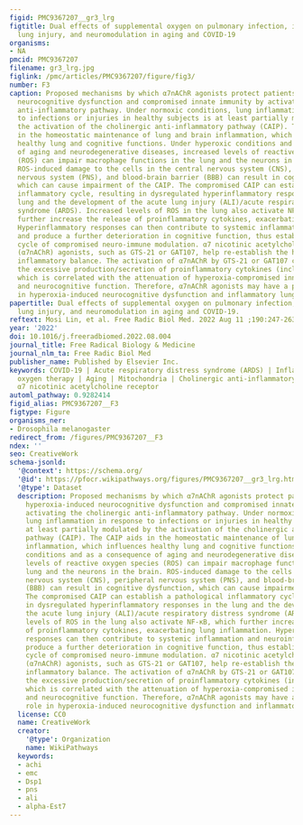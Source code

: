 ```yaml
---
figid: PMC9367207__gr3_lrg
figtitle: Dual effects of supplemental oxygen on pulmonary infection, inflammatory
  lung injury, and neuromodulation in aging and COVID-19
organisms:
- NA
pmcid: PMC9367207
filename: gr3_lrg.jpg
figlink: /pmc/articles/PMC9367207/figure/fig3/
number: F3
caption: Proposed mechanisms by which α7nAChR agonists protect patients from hyperoxia-induced
  neurocognitive dysfunction and compromised innate immunity by activating the cholinergic
  anti-inflammatory pathway. Under normoxic conditions, lung inflammation in response
  to infections or injuries in healthy subjects is at least partially modulated by
  the activation of the cholinergic anti-inflammatory pathway (CAIP). The CAIP aids
  in the homeostatic maintenance of lung and brain inflammation, which influences
  healthy lung and cognitive functions. Under hyperoxic conditions and as a consequence
  of aging and neurodegenerative diseases, increased levels of reactive oxygen species
  (ROS) can impair macrophage functions in the lung and the neurons in the brain.
  ROS-induced damage to the cells in the central nervous system (CNS), peripheral
  nervous system (PNS), and blood-brain barrier (BBB) can result in cognitive dysfunction,
  which can cause impairment of the CAIP. The compromised CAIP can establish a pathological
  inflammatory cycle, resulting in dysregulated hyperinflammatory responses in the
  lung and the development of the acute lung injury (ALI)/acute respiratory distress
  syndrome (ARDS). Increased levels of ROS in the lung also activate NF-κB, which
  further increase the release of proinflammatory cytokines, exacerbating lung inflammation.
  Hyperinflammatory responses can then contribute to systemic inflammation and neuroinflammation
  and produce a further deterioration in cognitive function, thus establishing a vicious
  cycle of compromised neuro-immune modulation. α7 nicotinic acetylcholine receptor
  (α7nAChR) agonists, such as GTS-21 or GAT107, help re-establish the homeostatic
  inflammatory balance. The activation of α7nAChR by GTS-21 or GAT107 can down-regulate
  the excessive production/secretion of proinflammatory cytokines (including HMGB1),
  which is correlated with the attenuation of hyperoxia-compromised innate immunity
  and neurocognitive function. Therefore, α7nAChR agonists may have a protective role
  in hyperoxia-induced neurocognitive dysfunction and inflammatory lung diseases.
papertitle: Dual effects of supplemental oxygen on pulmonary infection, inflammatory
  lung injury, and neuromodulation in aging and COVID-19.
reftext: Mosi Lin, et al. Free Radic Biol Med. 2022 Aug 11 ;190:247-263.
year: '2022'
doi: 10.1016/j.freeradbiomed.2022.08.004
journal_title: Free Radical Biology & Medicine
journal_nlm_ta: Free Radic Biol Med
publisher_name: Published by Elsevier Inc.
keywords: COVID-19 | Acute respiratory distress syndrome (ARDS) | Inflammation | Supplemental
  oxygen therapy | Aging | Mitochondria | Cholinergic anti-inflammatory pathway |
  α7 nicotinic acetylcholine receptor
automl_pathway: 0.9282414
figid_alias: PMC9367207__F3
figtype: Figure
organisms_ner:
- Drosophila melanogaster
redirect_from: /figures/PMC9367207__F3
ndex: ''
seo: CreativeWork
schema-jsonld:
  '@context': https://schema.org/
  '@id': https://pfocr.wikipathways.org/figures/PMC9367207__gr3_lrg.html
  '@type': Dataset
  description: Proposed mechanisms by which α7nAChR agonists protect patients from
    hyperoxia-induced neurocognitive dysfunction and compromised innate immunity by
    activating the cholinergic anti-inflammatory pathway. Under normoxic conditions,
    lung inflammation in response to infections or injuries in healthy subjects is
    at least partially modulated by the activation of the cholinergic anti-inflammatory
    pathway (CAIP). The CAIP aids in the homeostatic maintenance of lung and brain
    inflammation, which influences healthy lung and cognitive functions. Under hyperoxic
    conditions and as a consequence of aging and neurodegenerative diseases, increased
    levels of reactive oxygen species (ROS) can impair macrophage functions in the
    lung and the neurons in the brain. ROS-induced damage to the cells in the central
    nervous system (CNS), peripheral nervous system (PNS), and blood-brain barrier
    (BBB) can result in cognitive dysfunction, which can cause impairment of the CAIP.
    The compromised CAIP can establish a pathological inflammatory cycle, resulting
    in dysregulated hyperinflammatory responses in the lung and the development of
    the acute lung injury (ALI)/acute respiratory distress syndrome (ARDS). Increased
    levels of ROS in the lung also activate NF-κB, which further increase the release
    of proinflammatory cytokines, exacerbating lung inflammation. Hyperinflammatory
    responses can then contribute to systemic inflammation and neuroinflammation and
    produce a further deterioration in cognitive function, thus establishing a vicious
    cycle of compromised neuro-immune modulation. α7 nicotinic acetylcholine receptor
    (α7nAChR) agonists, such as GTS-21 or GAT107, help re-establish the homeostatic
    inflammatory balance. The activation of α7nAChR by GTS-21 or GAT107 can down-regulate
    the excessive production/secretion of proinflammatory cytokines (including HMGB1),
    which is correlated with the attenuation of hyperoxia-compromised innate immunity
    and neurocognitive function. Therefore, α7nAChR agonists may have a protective
    role in hyperoxia-induced neurocognitive dysfunction and inflammatory lung diseases.
  license: CC0
  name: CreativeWork
  creator:
    '@type': Organization
    name: WikiPathways
  keywords:
  - achi
  - emc
  - Dsp1
  - pns
  - ali
  - alpha-Est7
---
```

